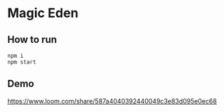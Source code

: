 # Magic Eden

## How to run
```
npm i
npm start
```

## Demo
https://www.loom.com/share/587a4040392440049c3e83d095e0ec68
